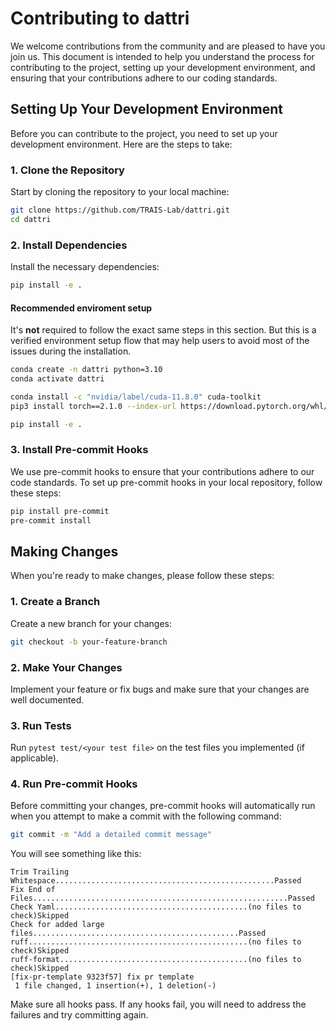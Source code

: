 # Contributing to dattri

We welcome contributions from the community and are pleased to have you join us. This document is intended to help you understand the process for contributing to the project, setting up your development environment, and ensuring that your contributions adhere to our coding standards.

## Setting Up Your Development Environment

Before you can contribute to the project, you need to set up your development environment. Here are the steps to take:

### 1. Clone the Repository

Start by cloning the repository to your local machine:

```bash
git clone https://github.com/TRAIS-Lab/dattri.git
cd dattri
```

### 2. Install Dependencies

Install the necessary dependencies:

```bash
pip install -e .
```

#### Recommended enviroment setup

It's **not** required to follow the exact same steps in this section. But this is a verified environment setup flow that may help users to avoid most of the issues during the installation.

```bash
conda create -n dattri python=3.10
conda activate dattri

conda install -c "nvidia/label/cuda-11.8.0" cuda-toolkit
pip3 install torch==2.1.0 --index-url https://download.pytorch.org/whl/cu118

pip install -e .
```

### 3. Install Pre-commit Hooks

We use pre-commit hooks to ensure that your contributions adhere to our code standards. To set up pre-commit hooks in your local repository, follow these steps:

```bash
pip install pre-commit
pre-commit install
```

## Making Changes

When you're ready to make changes, please follow these steps:

### 1. Create a Branch

Create a new branch for your changes:

```bash
git checkout -b your-feature-branch
```

### 2. Make Your Changes

Implement your feature or fix bugs and make sure that your changes are well documented.

### 3. Run Tests

Run `pytest test/<your test file>` on the test files you implemented (if applicable).

### 4. Run Pre-commit Hooks

Before committing your changes, pre-commit hooks will automatically run when you attempt to make a commit with the following command:

```bash
git commit -m "Add a detailed commit message"
```

You will see something like this:
```
Trim Trailing Whitespace.................................................Passed
Fix End of Files.........................................................Passed
Check Yaml...........................................(no files to check)Skipped
Check for added large files..............................................Passed
ruff.................................................(no files to check)Skipped
ruff-format..........................................(no files to check)Skipped
[fix-pr-template 9323f57] fix pr template
 1 file changed, 1 insertion(+), 1 deletion(-)
```

Make sure all hooks pass. If any hooks fail, you will need to address the failures and try committing again.
